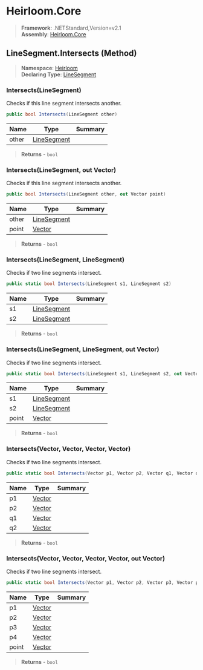 # Heirloom.Core

> **Framework**: .NETStandard,Version=v2.1  
> **Assembly**: [Heirloom.Core][0]

## LineSegment.Intersects (Method)

> **Namespace**: [Heirloom][0]  
> **Declaring Type**: [LineSegment][1]

### Intersects(LineSegment)

Checks if this line segment intersects another.

```cs
public bool Intersects(LineSegment other)
```

| Name  | Type             | Summary |
|-------|------------------|---------|
| other | [LineSegment][1] |         |

> **Returns** - `bool`

### Intersects(LineSegment, out Vector)

Checks if this line segment intersects another.

```cs
public bool Intersects(LineSegment other, out Vector point)
```

| Name  | Type             | Summary |
|-------|------------------|---------|
| other | [LineSegment][1] |         |
| point | [Vector][2]      |         |

> **Returns** - `bool`

### Intersects(LineSegment, LineSegment)

Checks if two line segments intersect.

```cs
public static bool Intersects(LineSegment s1, LineSegment s2)
```

| Name | Type             | Summary |
|------|------------------|---------|
| s1   | [LineSegment][1] |         |
| s2   | [LineSegment][1] |         |

> **Returns** - `bool`

### Intersects(LineSegment, LineSegment, out Vector)

Checks if two line segments intersect.

```cs
public static bool Intersects(LineSegment s1, LineSegment s2, out Vector point)
```

| Name  | Type             | Summary |
|-------|------------------|---------|
| s1    | [LineSegment][1] |         |
| s2    | [LineSegment][1] |         |
| point | [Vector][2]      |         |

> **Returns** - `bool`

### Intersects(Vector, Vector, Vector, Vector)

Checks if two line segments intersect.

```cs
public static bool Intersects(Vector p1, Vector p2, Vector q1, Vector q2)
```

| Name | Type        | Summary |
|------|-------------|---------|
| p1   | [Vector][2] |         |
| p2   | [Vector][2] |         |
| q1   | [Vector][2] |         |
| q2   | [Vector][2] |         |

> **Returns** - `bool`

### Intersects(Vector, Vector, Vector, Vector, out Vector)

Checks if two line segments intersect.

```cs
public static bool Intersects(Vector p1, Vector p2, Vector p3, Vector p4, out Vector point)
```

| Name  | Type        | Summary |
|-------|-------------|---------|
| p1    | [Vector][2] |         |
| p2    | [Vector][2] |         |
| p3    | [Vector][2] |         |
| p4    | [Vector][2] |         |
| point | [Vector][2] |         |

> **Returns** - `bool`

[0]: ../../../Heirloom.Core.md
[1]: ../LineSegment.md
[2]: ../Vector.md
